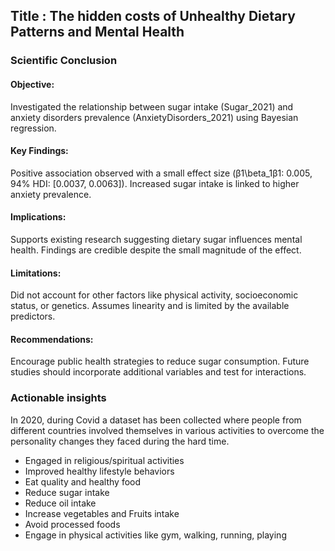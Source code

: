 ## Title : The hidden costs of Unhealthy Dietary Patterns and Mental Health

### Scientific Conclusion

#### Objective:
Investigated the relationship between sugar intake (Sugar_2021) and anxiety disorders prevalence (AnxietyDisorders_2021) using Bayesian regression.

#### Key Findings:
Positive association observed with a small effect size (β1\beta_1β1: 0.005, 94% HDI: [0.0037, 0.0063]). Increased sugar intake is linked to higher anxiety prevalence.

#### Implications:
Supports existing research suggesting dietary sugar influences mental health. Findings are credible despite the small magnitude of the effect.

#### Limitations:
Did not account for other factors like physical activity, socioeconomic status, or genetics. Assumes linearity and is limited by the available predictors.

#### Recommendations:
Encourage public health strategies to reduce sugar consumption. Future studies should incorporate additional variables and test for interactions.


### Actionable insights
In 2020, during Covid a dataset has been collected where people from different countries involved themselves in various activities to overcome the personality changes they faced during the hard time.
- Engaged in religious/spiritual activities
- Improved healthy lifestyle behaviors
- Eat quality and healthy food
- Reduce sugar intake
- Reduce oil intake
- Increase vegetables and Fruits intake
- Avoid processed foods
- Engage in physical activities like gym, walking, running, playing
